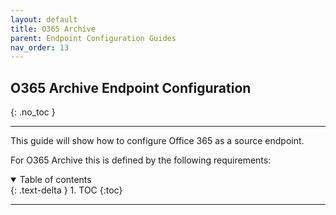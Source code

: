 ```yaml
---
layout: default
title: O365 Archive
parent: Endpoint Configuration Guides
nav_order: 13
---
```


## O365 Archive Endpoint Configuration
{: .no_toc }

---

This guide will show how to configure Office 365 as a source endpoint. 

For O365 Archive this is defined by the following requirements:

<a name="top"></a>
<details open markdown="block">
  <summary>
    Table of contents
  </summary>
  {: .text-delta }
1. TOC
{:toc}
</details>

---
